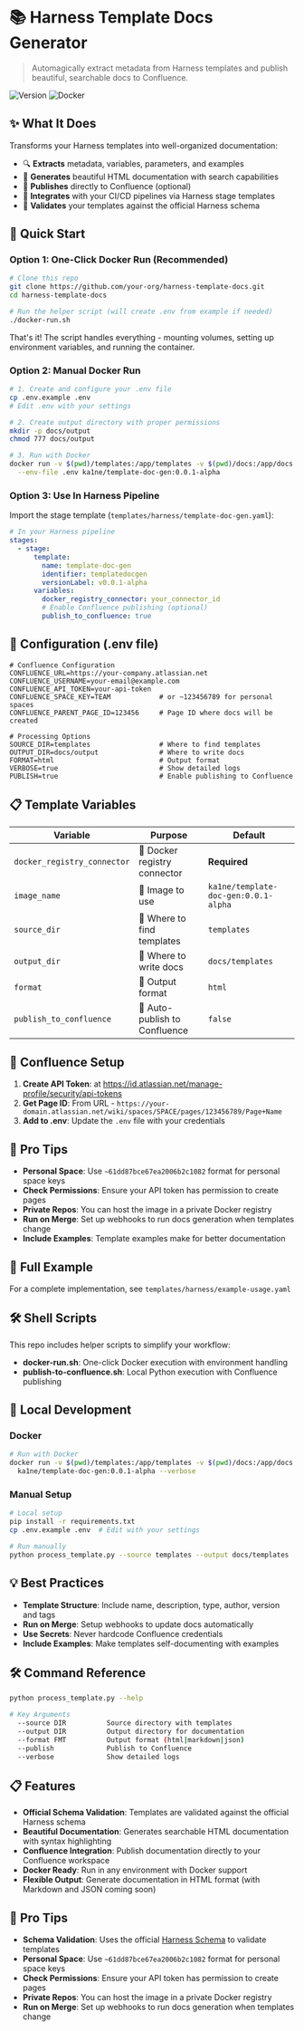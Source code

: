 # 📚 Harness Template Docs Generator

> Automagically extract metadata from Harness templates and publish beautiful, searchable docs to Confluence.

![Version](https://img.shields.io/badge/version-0.0.1--alpha-blue)
![Docker](https://img.shields.io/badge/docker-ready-brightgreen)

## ✨ What It Does

Transforms your Harness templates into well-organized documentation:

- 🔍 **Extracts** metadata, variables, parameters, and examples
- 🎨 **Generates** beautiful HTML documentation with search capabilities
- 🚀 **Publishes** directly to Confluence (optional)
- 🔄 **Integrates** with your CI/CD pipelines via Harness stage templates
- 📝 **Validates** your templates against the official Harness schema

## 🚀 Quick Start

### Option 1: One-Click Docker Run (Recommended)

```bash
# Clone this repo
git clone https://github.com/your-org/harness-template-docs.git
cd harness-template-docs

# Run the helper script (will create .env from example if needed)
./docker-run.sh
```

That's it! The script handles everything - mounting volumes, setting up environment variables, and running the container.

### Option 2: Manual Docker Run

```bash
# 1. Create and configure your .env file
cp .env.example .env
# Edit .env with your settings

# 2. Create output directory with proper permissions
mkdir -p docs/output
chmod 777 docs/output

# 3. Run with Docker
docker run -v $(pwd)/templates:/app/templates -v $(pwd)/docs:/app/docs \
  --env-file .env ka1ne/template-doc-gen:0.0.1-alpha
```

### Option 3: Use In Harness Pipeline

Import the stage template (`templates/harness/template-doc-gen.yaml`):

```yaml
# In your Harness pipeline
stages:
  - stage:
      template:
        name: template-doc-gen
        identifier: templatedocgen
        versionLabel: v0.0.1-alpha
      variables:
        docker_registry_connector: your_connector_id
        # Enable Confluence publishing (optional)
        publish_to_confluence: true
```

## 🔧 Configuration (.env file)

```
# Confluence Configuration
CONFLUENCE_URL=https://your-company.atlassian.net
CONFLUENCE_USERNAME=your-email@example.com
CONFLUENCE_API_TOKEN=your-api-token
CONFLUENCE_SPACE_KEY=TEAM            # or ~123456789 for personal spaces
CONFLUENCE_PARENT_PAGE_ID=123456     # Page ID where docs will be created

# Processing Options
SOURCE_DIR=templates                 # Where to find templates
OUTPUT_DIR=docs/output               # Where to write docs
FORMAT=html                          # Output format
VERBOSE=true                         # Show detailed logs
PUBLISH=true                         # Enable publishing to Confluence
```

## 📋 Template Variables

| Variable | Purpose | Default |
|----------|---------|---------|
| `docker_registry_connector` | 🔗 Docker registry connector | **Required** |
| `image_name` | 🐳 Image to use | `ka1ne/template-doc-gen:0.0.1-alpha` |
| `source_dir` | 📁 Where to find templates | `templates` |
| `output_dir` | 📂 Where to write docs | `docs/templates` |
| `format` | 📄 Output format | `html` |
| `publish_to_confluence` | 🚀 Auto-publish to Confluence | `false` |

## 🔗 Confluence Setup

1. **Create API Token**: at https://id.atlassian.net/manage-profile/security/api-tokens
2. **Get Page ID**: From URL - `https://your-domain.atlassian.net/wiki/spaces/SPACE/pages/123456789/Page+Name`
3. **Add to .env**: Update the `.env` file with your credentials

## 🧠 Pro Tips

- **Personal Space**: Use `~61dd87bce67ea2006b2c1082` format for personal space keys
- **Check Permissions**: Ensure your API token has permission to create pages
- **Private Repos**: You can host the image in a private Docker registry
- **Run on Merge**: Set up webhooks to run docs generation when templates change
- **Include Examples**: Template examples make for better documentation

## 📖 Full Example

For a complete implementation, see `templates/harness/example-usage.yaml`

## 🛠️ Shell Scripts

This repo includes helper scripts to simplify your workflow:

- **docker-run.sh**: One-click Docker execution with environment handling
- **publish-to-confluence.sh**: Local Python execution with Confluence publishing

## 🧪 Local Development

### Docker 

```bash
# Run with Docker
docker run -v $(pwd)/templates:/app/templates -v $(pwd)/docs:/app/docs \
  ka1ne/template-doc-gen:0.0.1-alpha --verbose
```

### Manual Setup

```bash
# Local setup
pip install -r requirements.txt
cp .env.example .env  # Edit with your settings

# Run manually
python process_template.py --source templates --output docs/templates
```

## 💡 Best Practices

- **Template Structure**: Include name, description, type, author, version and tags
- **Run on Merge**: Setup webhooks to update docs automatically
- **Use Secrets**: Never hardcode Confluence credentials
- **Include Examples**: Make templates self-documenting with examples

## 🛠️ Command Reference

```bash
python process_template.py --help

# Key Arguments
  --source DIR          Source directory with templates  
  --output DIR          Output directory for documentation
  --format FMT          Output format (html|markdown|json)
  --publish             Publish to Confluence
  --verbose             Show detailed logs
```

## 📋 Features

- **Official Schema Validation**: Templates are validated against the official Harness schema
- **Beautiful Documentation**: Generates searchable HTML documentation with syntax highlighting
- **Confluence Integration**: Publish documentation directly to your Confluence workspace
- **Docker Ready**: Run in any environment with Docker support
- **Flexible Output**: Generate documentation in HTML format (with Markdown and JSON coming soon)

## 🧠 Pro Tips

- **Schema Validation**: Uses the official [Harness Schema](https://github.com/harness/harness-schema) to validate templates
- **Personal Space**: Use `~61dd87bce67ea2006b2c1082` format for personal space keys
- **Check Permissions**: Ensure your API token has permission to create pages
- **Private Repos**: You can host the image in a private Docker registry
- **Run on Merge**: Set up webhooks to run docs generation when templates change

